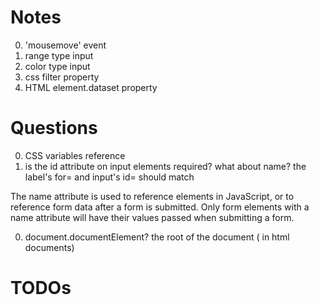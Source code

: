 # Notes

0. 'mousemove' event
0.  range type input
0.  color type input
0.  css filter property
0.  HTML element.dataset property


# Questions

0.  CSS variables reference
0.  is the id attribute on input elements required? what about name?
the label's for= and input's id= should match

The name attribute is used to reference elements in JavaScript, or to reference form data after a form is submitted. Only form elements with a name attribute will have their values passed when submitting a form.

0.  document.documentElement?
the root of the document (<html> in html documents)

# TODOs